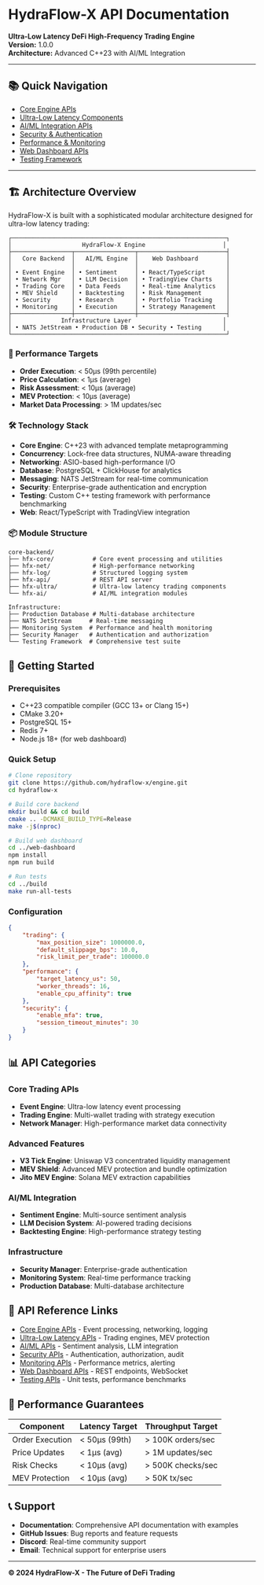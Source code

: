 # HydraFlow-X API Documentation

**Ultra-Low Latency DeFi High-Frequency Trading Engine**  
**Version:** 1.0.0  
**Architecture:** Advanced C++23 with AI/ML Integration

---

## 📚 Quick Navigation

- [Core Engine APIs](./Core_Engine_APIs.md)
- [Ultra-Low Latency Components](./Ultra_Latency_APIs.md)
- [AI/ML Integration APIs](./AI_ML_APIs.md)
- [Security & Authentication](./Security_APIs.md)
- [Performance & Monitoring](./Monitoring_APIs.md)
- [Web Dashboard APIs](./Web_Dashboard_APIs.md)
- [Testing Framework](./Testing_APIs.md)

---

## 🏗️ Architecture Overview

HydraFlow-X is built with a sophisticated modular architecture designed for ultra-low latency trading:

```
┌─────────────────────────────────────────────────────────────┐
│                    HydraFlow-X Engine                      │
├─────────────────┬─────────────────┬─────────────────────────┤
│   Core Backend  │   AI/ML Engine  │    Web Dashboard        │
│                 │                 │                         │
│ • Event Engine  │ • Sentiment     │ • React/TypeScript      │
│ • Network Mgr   │ • LLM Decision  │ • TradingView Charts    │
│ • Trading Core  │ • Data Feeds    │ • Real-time Analytics   │
│ • MEV Shield    │ • Backtesting   │ • Risk Management       │
│ • Security      │ • Research      │ • Portfolio Tracking    │
│ • Monitoring    │ • Execution     │ • Strategy Management   │
├─────────────────┼─────────────────┼─────────────────────────┤
│              Infrastructure Layer                          │
│ • NATS JetStream • Production DB • Security • Testing      │
└─────────────────────────────────────────────────────────────┘
```

### 🎯 Performance Targets

- **Order Execution**: < 50μs (99th percentile)
- **Price Calculation**: < 1μs (average)
- **Risk Assessment**: < 10μs (average)
- **MEV Protection**: < 10μs (average)
- **Market Data Processing**: > 1M updates/sec

### 🛠️ Technology Stack

- **Core Engine**: C++23 with advanced template metaprogramming
- **Concurrency**: Lock-free data structures, NUMA-aware threading
- **Networking**: ASIO-based high-performance I/O
- **Database**: PostgreSQL + ClickHouse for analytics
- **Messaging**: NATS JetStream for real-time communication
- **Security**: Enterprise-grade authentication and encryption
- **Testing**: Custom C++ testing framework with performance benchmarking
- **Web**: React/TypeScript with TradingView integration

### 📦 Module Structure

```
core-backend/
├── hfx-core/           # Core event processing and utilities
├── hfx-net/            # High-performance networking
├── hfx-log/            # Structured logging system
├── hfx-api/            # REST API server
├── hfx-ultra/          # Ultra-low latency trading components
└── hfx-ai/             # AI/ML integration modules

Infrastructure:
├── Production Database # Multi-database architecture
├── NATS JetStream     # Real-time messaging
├── Monitoring System  # Performance and health monitoring
├── Security Manager   # Authentication and authorization
└── Testing Framework  # Comprehensive test suite
```

## 🚀 Getting Started

### Prerequisites

- C++23 compatible compiler (GCC 13+ or Clang 15+)
- CMake 3.20+
- PostgreSQL 15+
- Redis 7+
- Node.js 18+ (for web dashboard)

### Quick Setup

```bash
# Clone repository
git clone https://github.com/hydraflow-x/engine.git
cd hydraflow-x

# Build core backend
mkdir build && cd build
cmake .. -DCMAKE_BUILD_TYPE=Release
make -j$(nproc)

# Build web dashboard
cd ../web-dashboard
npm install
npm run build

# Run tests
cd ../build
make run-all-tests
```

### Configuration

```json
{
    "trading": {
        "max_position_size": 1000000.0,
        "default_slippage_bps": 10.0,
        "risk_limit_per_trade": 100000.0
    },
    "performance": {
        "target_latency_us": 50,
        "worker_threads": 16,
        "enable_cpu_affinity": true
    },
    "security": {
        "enable_mfa": true,
        "session_timeout_minutes": 30
    }
}
```

## 📊 API Categories

### Core Trading APIs
- **Event Engine**: Ultra-low latency event processing
- **Trading Engine**: Multi-wallet trading with strategy execution
- **Network Manager**: High-performance market data connectivity

### Advanced Features
- **V3 Tick Engine**: Uniswap V3 concentrated liquidity management
- **MEV Shield**: Advanced MEV protection and bundle optimization
- **Jito MEV Engine**: Solana MEV extraction capabilities

### AI/ML Integration
- **Sentiment Engine**: Multi-source sentiment analysis
- **LLM Decision System**: AI-powered trading decisions
- **Backtesting Engine**: High-performance strategy testing

### Infrastructure
- **Security Manager**: Enterprise-grade authentication
- **Monitoring System**: Real-time performance tracking
- **Production Database**: Multi-database architecture

## 🔗 API Reference Links

- [Core Engine APIs](./Core_Engine_APIs.md) - Event processing, networking, logging
- [Ultra-Low Latency APIs](./Ultra_Latency_APIs.md) - Trading engines, MEV protection
- [AI/ML APIs](./AI_ML_APIs.md) - Sentiment analysis, LLM integration
- [Security APIs](./Security_APIs.md) - Authentication, authorization, audit
- [Monitoring APIs](./Monitoring_APIs.md) - Performance metrics, alerting
- [Web Dashboard APIs](./Web_Dashboard_APIs.md) - REST endpoints, WebSocket
- [Testing APIs](./Testing_APIs.md) - Unit tests, performance benchmarks

## 🎯 Performance Guarantees

| Component | Latency Target | Throughput Target |
|-----------|----------------|-------------------|
| Order Execution | < 50μs (99th) | > 100K orders/sec |
| Price Updates | < 1μs (avg) | > 1M updates/sec |
| Risk Checks | < 10μs (avg) | > 500K checks/sec |
| MEV Protection | < 10μs (avg) | > 50K tx/sec |

## 📞 Support

- **Documentation**: Comprehensive API documentation with examples
- **GitHub Issues**: Bug reports and feature requests
- **Discord**: Real-time community support
- **Email**: Technical support for enterprise users

---

**© 2024 HydraFlow-X - The Future of DeFi Trading**
